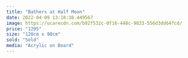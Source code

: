 ```yaml
---
title: "Bathers at Half Moon"
date: 2022-04-09 13:18:38.449567
image: https://ucarecdn.com/b92f532c-0f16-448c-9833-556d3dd64fcd/
price: "1295"
size: "120cm x 90cm"
sold: "Sold"
media: "Acrylic on Board"
---
```


